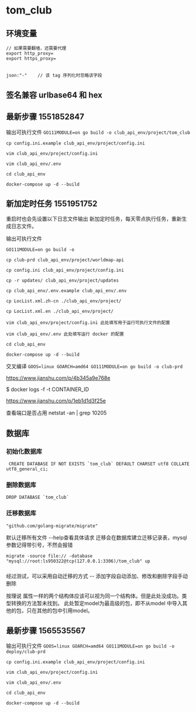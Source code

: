 # tom_club

## 环境变量
```
// 如果需要翻墙，还需要代理
export http_proxy=
export https_proxy=
```

## 
```
json:"-"    // 该 tag 序列化时忽略该字段
```

## 签名兼容 urlbase64 和 hex

## 最新步骤 1551852847
输出可执行文件
`GO111MODULE=on go build -o club_api_env/project/tom_club`

`cp config.ini.example club_api_env/project/config.ini`

`vim club_api_env/project/config.ini`

`vim club_api_env/.env`

`cd club_api_env`

`docker-compose up -d --build`

## 新加定时任务 1551951752

重启时也会先设置以下日志文件输出
新加定时任务，每天零点执行任务，重新生成日志文件。

输出可执行文件

```shell
GO111MODULE=on go build -o

cp club-prd club_api_env/project/worldmap-api

cp config.ini club_api_env/project/config.ini

cp -r updates/ club_api_env/project/updates

cp club_api_env/.env.example club_api_env/.env

cp LocList.xml.zh-cn ./club_api_env/project/

cp LocList.xml.en ./club_api_env/project/

vim club_api_env/project/config.ini 此处填写用于运行可执行文件的配置

vim club_api_env/.env 此处填写运行 docker 的配置

cd club_api_env

docker-compose up -d --build
```

交叉编译
`GOOS=linux GOARCH=amd64 GO111MODULE=on go build -o club-prd`

https://www.jianshu.com/p/4b345a9e768e

$ docker logs -f -t CONTAINER_ID

https://www.jianshu.com/p/1eb1d1d3f25e

查看端口是否占用
netstat -an | grep 10205

## 数据库
### 初始化数据库

``  CREATE DATABASE IF NOT EXISTS `tom_club` DEFAULT CHARSET utf8 COLLATE utf8_general_ci; ``

### 删除数据库

`` DROP DATABASE `tom_club` ``

### 迁移数据库

`"github.com/golang-migrate/migrate"`

默认迁移所有文件 --help查看具体请求  迁移会在数据库建立迁移记录表，mysql参数记得带引号，不然会报错

` migrate -source file:// -database "mysql://root:ls950322@tcp(127.0.0.1:3306)/tom_club" up `

### 
经过测试，可以采用自动迁移的方式 -- 添加字段自动添加、修改和删除字段手动删除

按理说 属性一样的两个结构体应该可以视为同一个结构体。但是此处没成功。类型转换的方法暂未找到。
此处暂定model为最高级的包，即不从model 中导入其他的包，只在其他的包中引用model。

## 最新步骤 1565535567
输出可执行文件
`GOOS=linux GOARCH=amd64 GO111MODULE=on go build -o deploy/club-prd`

`cp config.ini.example club_api_env/project/config.ini`

`vim club_api_env/project/config.ini`

`vim club_api_env/.env`

`cd club_api_env`

`docker-compose up -d --build`